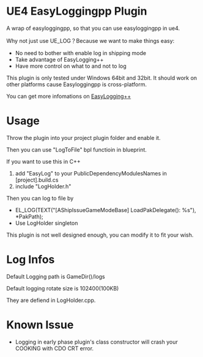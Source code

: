 # UE4 EasyLoggingpp Plugin
A wrap of easyloggingpp, so that you can use easyloggingpp in ue4.

Why not just use UE_LOG？Because we want to make things easy:

* No need to bother with enable log in shipping mode
* Take advantage of EasyLogging++
* Have more control on what to and not to log

This plugin is only tested under Windows 64bit and 32bit. It should work on other platforms cause Easyloggingpp is cross-platform.

You can get more infomations on [EasyLogging++](https://github.com/muflihun/easyloggingpp)

# Usage

Throw the plugin into your project plugin folder and enable it.

Then you can use "LogToFile" bpl functioin in blueprint.

If you want to use this in C++

1. add "EasyLog" to your PublicDependencyModulesNames in [project].build.cs
2. include "LogHolder.h"

Then you can log to file by

* EL_LOG(TEXT("[AShipIssueGameModeBase] LoadPakDelegate(): %s"), *PakPath);
* Use LogHolder singleton

This plugin is not well designed enough, you can modify it to fit your wish.

# Log Infos

Default Logging path is GameDir()/logs

Default logging rotate size is 102400(100KB)

They are defiend in LogHolder.cpp.


# Known Issue
* Logging in early phase plugin's class constructor will crash your COOKING with CDO CRT error.
